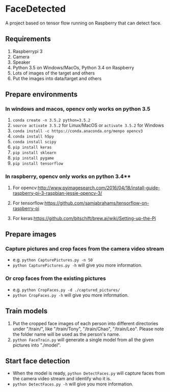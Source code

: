 # FaceDetected

A project based on tensor flow running on Raspberry that can detect face.

## Requirements

1. Raspberrypi 3
1. Camera
1. Speaker
1. Python 3.5 on Windows/MacOs, Python 3.4 on Raspberry
1. Lots of images of the target and others
1. Put the images into data/target and others

## Prepare environments

### In windows and macos, opencv only works on python 3.5

1. `conda create -n 3.5.2 python=3.5.2`
1. `source activate 3.5.2` for Linux/MacOS or `activate 3.5.2` for Windows
1. `conda install -c https://conda.anaconda.org/menpo opencv3`
1. `conda install h5py`
1. `conda install scipy`
1. `pip install keras`
1. `pip install sklearn`
1. `pip install pygame`
1. `pip install tensorflow`

### In raspberry, opencv only works on python 3.4**

1. For opencv:<http://www.pyimagesearch.com/2016/04/18/install-guide-raspberry-pi-3-raspbian-jessie-opencv-3/>

1. For tensorflow:<https://github.com/samjabrahams/tensorflow-on-raspberry-pi>

1. For keras:<https://github.com/bitschift/brew.ai/wiki/Setting-up-the-Pi>

## Prepare images

### Capture pictures and crop faces from the camera video stream

* e.g. `python CapturePictures.py -n 50`
* `python CapturePictures.py -h` will give you more information.

### Or crop faces from the existing pictures

* e.g. `python CropFaces.py -d ./captured_pictures/`
* `python CropFaces.py -h` will give you more information.

## Train models

1. Put the cropped face images of each person into different directories under "/train/", like "/train/Tony", "/train/Chao", "/train/Leo". Please note the folder name will be used as the person's name.
1. `python FaceTrain.py` will generate a single model from all the given pictures into "./model".

## Start face detection

* When the model is ready, `python DetectFaces.py` will capture faces from the camera video stream and identify who it is.
* `python DetectFaces.py -h` will give you more information.
